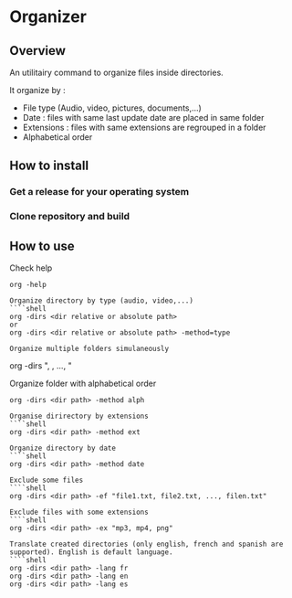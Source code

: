 # Organizer

## Overview
An utilitairy command to organize files inside directories.

It organize by :
* File type (Audio, video, pictures, documents,...)
* Date : files with same last update date are placed in same folder
* Extensions : files with same extensions are regrouped in a folder
* Alphabetical order

## How to install

### Get a release for your operating system

### Clone repository and build

## How to use

Check help
````shell
org -help

Organize directory by type (audio, video,...) 
````shell
org -dirs <dir relative or absolute path> 
or
org -dirs <dir relative or absolute path> -method=type

Organize multiple folders simulaneously
````
org -dirs "<dir1 path>, <dir2 path>, ..., <dirn path>"


Organize folder with alphabetical order
````shell
org -dirs <dir path> -method alph

Organise dirirectory by extensions
````shell
org -dirs <dir path> -method ext

Organize directory by date
````shell
org -dirs <dir path> -method date

Exclude some files
````shell
org -dirs <dir path> -ef "file1.txt, file2.txt, ..., filen.txt"

Exclude files with some extensions
````shell
org -dirs <dir path> -ex "mp3, mp4, png"

Translate created directories (only english, french and spanish are supported). English is default language.
````shell
org -dirs <dir path> -lang fr
org -dirs <dir path> -lang en
org -dirs <dir path> -lang es